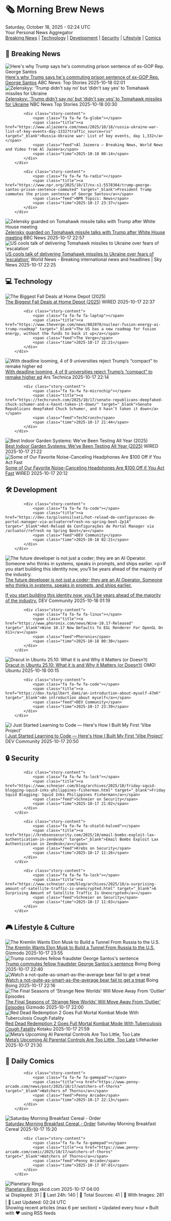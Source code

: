 <!-- Processing 54 RSS feeds at 2025-10-18 02:24:35 UTC -->
<!-- Processing: XKCD -->
<!-- Processing: Penny Arcade -->
<!-- Processing: Poorly Drawn Lines -->
<!-- Processing: Garfield -->
<!-- Processing: Cyanide & Happiness -->
<!-- Processing: Questionable Content -->
<!-- Processing: Girl Genius -->
<!-- Processing: Dinosaur Comics -->
<!-- Processing: CNN Breaking News -->
<!-- Processing: CBC News -->
<!-- Error processing https://rss.cbc.ca/lineup/topstories.xml: The read operation timed out -->
<!-- Processing: Reuters Top News -->
<!-- Processing: ABC News Breaking -->
<!-- Processing: NBC News Breaking -->
<!-- Processing: Sky News World -->
<!-- Processing: Slashdot -->
<!-- Processing: Dev.to -->
<!-- Processing: OMG! Ubuntu -->
<!-- Processing: DistroWatch -->
<!-- Processing: Linux.com -->
<!-- Processing: Red Hat Blog -->
<!-- Processing: Ubuntu Blog -->
<!-- Processing: GitHub Blog -->
<!-- Processing: DZone -->
<!-- Processing: Martin Fowler -->
<!-- Processing: The Pragmatic Engineer -->
<!-- Processing: Lifehacker -->
<!-- Processing: Kotaku -->
<!-- Processing: Boing Boing -->
<!-- Processing: Schneier on Security -->
<!-- Generated 6 new posts out of 29 feeds processed -->
<div class="newspaper-header">
    <h1 class="newspaper-title">🗞️ Morning Brew News</h1>
    <div class="newspaper-date">Saturday, October 18, 2025 - 02:24 UTC</div>
    <div class="newspaper-subtitle">Your Personal News Aggregator</div>
</div>

<div class="newspaper-nav">
    <a href="#breaking">Breaking News</a> |
    <a href="#tech">Technology</a> |
    <a href="#dev">Development</a> |
    <a href="#security">Security</a> |
    <a href="#lifestyle">Lifestyle</a> |
    <a href="#webcomics">Comics</a>
</div>

<div class="news-section breaking-news" id="breaking">
<h2 class="section-header">🚨 Breaking News</h2>
<div class="stories-container">
<div class="story">
            <img src="https://s.abcnews.com/images/Politics/santos-gty-er-251017_1760739275245_hpMain_4x3t_384.jpg" alt="Here&#x27;s why Trump says he&#x27;s commuting prison sentence of ex-GOP Rep. George Santos" class="story-image" loading="lazy" onerror="this.style.display='none'">
            <div class="story-content">
                <span class="fa fa-fw fa-tv"></span>
                <span class="title"><a href="https://abcnews.go.com/US/george-santos-prison-sentence-commuted-released-immediately-trump/story?id=126633000" target="_blank">Here&#x27;s why Trump says he&#x27;s commuting prison sentence of ex-GOP Rep. George Santos</a></span>
                <span class="feed">ABC News: Top Stories</span>
                <span class="time">2025-10-18 02:01</span>
            </div>
        </div>
<div class="story">
            <img src="https://media-cldnry.s-nbcnews.com/image/upload/t_fit_1500w/mpx/2704722219/2025_10/NUP_209020_00763-xwlss2-bjfezf.jpg" alt="Zelenskyy: ‘Trump didn&#x27;t say no’ but ‘didn&#x27;t say yes’ to Tomahawk missiles for Ukraine" class="story-image" loading="lazy" onerror="this.style.display='none'">
            <div class="story-content">
                <span class="fa fa-fw fa-broadcast-tower"></span>
                <span class="title"><a href="https://www.nbcnews.com/meet-the-press/video/zelenskyy-trump-didn-t-say-no-but-didn-t-say-yes-to-tomahawk-missiles-for-ukraine-250137669955" target="_blank">Zelenskyy: ‘Trump didn&#x27;t say no’ but ‘didn&#x27;t say yes’ to Tomahawk missiles for Ukraine</a></span>
                <span class="feed">NBC News Top Stories</span>
                <span class="time">2025-10-18 00:30</span>
            </div>
        </div>
<div class="story">
            
            <div class="story-content">
                <span class="fa fa-fw fa-globe"></span>
                <span class="title"><a href="https://www.aljazeera.com/news/2025/10/18/russia-ukraine-war-list-of-key-events-day-1332?traffic_source=rss" target="_blank">Russia-Ukraine war: List of key events, day 1,332</a></span>
                <span class="feed">Al Jazeera – Breaking News, World News and Video from Al Jazeera</span>
                <span class="time">2025-10-18 00:14</span>
            </div>
        </div>
<div class="story">
            
            <div class="story-content">
                <span class="fa fa-fw fa-radio"></span>
                <span class="title"><a href="https://www.npr.org/2025/10/17/nx-s1-5578304/trump-george-santos-prison-sentence-commuted" target="_blank">President Trump commutes the prison sentence of George Santos</a></span>
                <span class="feed">NPR Topics: News</span>
                <span class="time">2025-10-17 23:37</span>
            </div>
        </div>
<div class="story">
            <img src="https://ichef.bbci.co.uk/ace/standard/240/cpsprodpb/e77b/live/0f8fc3a0-ab87-11f0-a7be-25e543799ac8.jpg" alt="Zelensky guarded on Tomahawk missile talks with Trump after White House meeting" class="story-image" loading="lazy" onerror="this.style.display='none'">
            <div class="story-content">
                <span class="fa fa-fw fa-earth-americas"></span>
                <span class="title"><a href="https://www.bbc.com/news/articles/c93dqew8l3xo?at_medium=RSS&at_campaign=rss" target="_blank">Zelensky guarded on Tomahawk missile talks with Trump after White House meeting</a></span>
                <span class="feed">BBC News</span>
                <span class="time">2025-10-17 22:57</span>
            </div>
        </div>
<div class="story">
            <img src="https://e3.365dm.com/25/10/1920x1080/skynews-volodymyr-zelenskyy_7053731.jpg?20251017233933" alt="US cools talk of delivering Tomahawk missiles to Ukraine over fears of &#x27;escalation&#x27;" class="story-image" loading="lazy" onerror="this.style.display='none'">
            <div class="story-content">
                <span class="fa fa-fw fa-satellite"></span>
                <span class="title"><a href="https://news.sky.com/story/us-cools-talk-of-delivering-tomahawk-missiles-to-ukraine-over-fears-of-escalation-13452052" target="_blank">US cools talk of delivering Tomahawk missiles to Ukraine over fears of &#x27;escalation&#x27;</a></span>
                <span class="feed">World News - Breaking international news and headlines | Sky News</span>
                <span class="time">2025-10-17 22:25</span>
            </div>
        </div>
</div>
</div>
<div class="news-section tech-news" id="tech">
<h2 class="section-header">💻 Technology</h2>
<div class="stories-container">
<div class="story">
            <img src="https://media.wired.com/photos/68f2c3e1d9a83ae21d13c680/master/pass/Home%20Depot%20Deals%20on%20Decor%20and%20Cookware%E2%80%94Plus%20BOGO%20Milwaukee%20Power%20Tools.png" alt="The Biggest Fall Deals at Home Depot (2025)" class="story-image" loading="lazy" onerror="this.style.display='none'">
            <div class="story-content">
                <span class="fa fa-fw fa-bolt"></span>
                <span class="title"><a href="https://www.wired.com/story/home-depot-fall-savings-2025/" target="_blank">The Biggest Fall Deals at Home Depot (2025)</a></span>
                <span class="feed">WIRED</span>
                <span class="time">2025-10-17 22:37</span>
            </div>
        </div>
<div class="story">
            
            <div class="story-content">
                <span class="fa fa-fw fa-laptop"></span>
                <span class="title"><a href="https://www.theverge.com/news/802070/nuclear-fusion-energy-ai-trump-roadmap" target="_blank">The US has a new roadmap for fusion energy, without the funds to back it up</a></span>
                <span class="feed">The Verge</span>
                <span class="time">2025-10-17 22:21</span>
            </div>
        </div>
<div class="story">
            <img src="https://cdn.arstechnica.net/wp-content/uploads/2025/05/GettyImages-588709290-500x500.jpg" alt="With deadline looming, 4 of 9 universities reject Trump’s “compact” to remake higher ed" class="story-image" loading="lazy" onerror="this.style.display='none'">
            <div class="story-content">
                <span class="fa fa-fw fa-cog"></span>
                <span class="title"><a href="https://arstechnica.com/culture/2025/10/with-deadline-looming-4-of-9-universities-reject-trumps-compact-to-remake-higher-ed/" target="_blank">With deadline looming, 4 of 9 universities reject Trump’s “compact” to remake higher ed</a></span>
                <span class="feed">Ars Technica</span>
                <span class="time">2025-10-17 22:14</span>
            </div>
        </div>
<div class="story">
            
            <div class="story-content">
                <span class="fa fa-fw fa-microchip"></span>
                <span class="title"><a href="https://techcrunch.com/2025/10/17/senate-republicans-deepfaked-chuck-schumer-and-x-hasnt-taken-it-down/" target="_blank">Senate Republicans deepfaked Chuck Schumer, and X hasn’t taken it down</a></span>
                <span class="feed">TechCrunch</span>
                <span class="time">2025-10-17 21:44</span>
            </div>
        </div>
<div class="story">
            <img src="https://media.wired.com/photos/688061d68203c2103d95c470/master/pass/We%20Tried%205%20of%20the%20Most%20Popular%20Indoor%20Gardening%20Systems.png" alt="Best Indoor Garden Systems: We&#x27;ve Been Testing All Year (2025)" class="story-image" loading="lazy" onerror="this.style.display='none'">
            <div class="story-content">
                <span class="fa fa-fw fa-bolt"></span>
                <span class="title"><a href="https://www.wired.com/gallery/best-indoor-gardening-systems/" target="_blank">Best Indoor Garden Systems: We&#x27;ve Been Testing All Year (2025)</a></span>
                <span class="feed">WIRED</span>
                <span class="time">2025-10-17 21:22</span>
            </div>
        </div>
<div class="story">
            <img src="https://media.wired.com/photos/68f27c6ac1e7317d086b3429/master/pass/One%20of%20our%20Favorite%20Noise-Canceling%20Headphones%20is%20$100%20Off%20if%20you%20Act%20Fast.png" alt="Some of Our Favorite Noise-Canceling Headphones Are $100 Off if You Act Fast" class="story-image" loading="lazy" onerror="this.style.display='none'">
            <div class="story-content">
                <span class="fa fa-fw fa-bolt"></span>
                <span class="title"><a href="https://www.wired.com/story/bose-quietcomfort-ultra-deal-1025/" target="_blank">Some of Our Favorite Noise-Canceling Headphones Are $100 Off if You Act Fast</a></span>
                <span class="feed">WIRED</span>
                <span class="time">2025-10-17 20:12</span>
            </div>
        </div>
</div>
</div>
<div class="news-section dev-news" id="dev">
<h2 class="section-header">🛠️ Development</h2>
<div class="stories-container">
<div class="story">
            
            <div class="story-content">
                <span class="fa fa-fw fa-code"></span>
                <span class="title"><a href="https://dev.to/gilsonsilvati/hot-reload-de-configuracoes-de-portal-manager-via-actuatorrefresh-no-spring-boot-2p14" target="_blank">Hot-Reload de Configurações de Portal Manager via /actuator/refresh no Spring Boot</a></span>
                <span class="feed">DEV Community</span>
                <span class="time">2025-10-18 02:21</span>
            </div>
        </div>
<div class="story">
            <img src="https://media2.dev.to/dynamic/image/width=800%2Cheight=%2Cfit=scale-down%2Cgravity=auto%2Cformat=auto/https%3A%2F%2Fdev-to-uploads.s3.amazonaws.com%2Fuploads%2Fuser%2Fprofile_image%2F3391551%2Fb884abd7-f906-4094-afe5-256359f658f3.jpeg" alt="The future developer is not just a coder; they are an AI Operator.
Someone who thinks in systems, speaks in prompts, and ships earlier.

If you start building this identity now, you’ll be years ahead of the majority of the industry." class="story-image" loading="lazy" onerror="this.style.display='none'">
            <div class="story-content">
                <span class="fa fa-fw fa-code"></span>
                <span class="title"><a href="https://dev.to/jaideepparashar/the-future-developer-is-not-just-a-coder-they-are-an-ai-operator-someone-who-thinks-in-systems-2m5e" target="_blank">The future developer is not just a coder; they are an AI Operator.
Someone who thinks in systems, speaks in prompts, and ships earlier.

If you start building this identity now, you’ll be years ahead of the majority of the industry.</a></span>
                <span class="feed">DEV Community</span>
                <span class="time">2025-10-18 01:19</span>
            </div>
        </div>
<div class="story">
            
            <div class="story-content">
                <span class="fa fa-fw fa-linux"></span>
                <span class="title"><a href="https://www.phoronix.com/news/Wine-10.17-Released" target="_blank">Wine 10.17 Now Defaults To EGL Renderer For OpenGL On X11</a></span>
                <span class="feed">Phoronix</span>
                <span class="time">2025-10-18 00:30</span>
            </div>
        </div>
<div class="story">
            <img src="https://i0.wp.com/www.omgubuntu.co.uk/wp-content/uploads/2025/10/what-is-dracut.jpg?resize=406%2C232&amp;ssl=1" alt="Dracut in Ubuntu 25.10: What it is and Why it Matters (or Doesn’t)" class="story-image" loading="lazy" onerror="this.style.display='none'">
            <div class="story-content">
                <span class="fa fa-fw fa-ubuntu"></span>
                <span class="title"><a href="https://www.omgubuntu.co.uk/2025/10/what-is-dracut-ubuntu" target="_blank">Dracut in Ubuntu 25.10: What it is and Why it Matters (or Doesn’t)</a></span>
                <span class="feed">OMG! Ubuntu</span>
                <span class="time">2025-10-18 00:15</span>
            </div>
        </div>
<div class="story">
            
            <div class="story-content">
                <span class="fa fa-fw fa-code"></span>
                <span class="title"><a href="https://dev.to/gilbert_dami/an-introduction-about-myself-47mh" target="_blank">An introduction about myself</a></span>
                <span class="feed">DEV Community</span>
                <span class="time">2025-10-17 23:39</span>
            </div>
        </div>
<div class="story">
            <img src="https://media2.dev.to/dynamic/image/width=800%2Cheight=%2Cfit=scale-down%2Cgravity=auto%2Cformat=auto/https%3A%2F%2Fdev-to-uploads.s3.amazonaws.com%2Fuploads%2Farticles%2Ffgndfx49ydzl1hne00s3.png" alt="I Just Started Learning to Code — Here&#x27;s How I Built My First ‘Vibe Project’" class="story-image" loading="lazy" onerror="this.style.display='none'">
            <div class="story-content">
                <span class="fa fa-fw fa-code"></span>
                <span class="title"><a href="https://dev.to/nomadfounder/i-just-started-learning-to-code-heres-how-i-built-my-first-vibe-project-2847" target="_blank">I Just Started Learning to Code — Here&#x27;s How I Built My First ‘Vibe Project’</a></span>
                <span class="feed">DEV Community</span>
                <span class="time">2025-10-17 20:50</span>
            </div>
        </div>
</div>
</div>
<div class="news-section security-news" id="security">
<h2 class="section-header">🔒 Security</h2>
<div class="stories-container">
<div class="story">
            
            <div class="story-content">
                <span class="fa fa-fw fa-lock"></span>
                <span class="title"><a href="https://www.schneier.com/blog/archives/2025/10/friday-squid-blogging-squid-inks-philippines-fisherman.html" target="_blank">Friday Squid Blogging: Squid Inks Philippines Fisherman</a></span>
                <span class="feed">Schneier on Security</span>
                <span class="time">2025-10-17 21:02</span>
            </div>
        </div>
<div class="story">
            
            <div class="story-content">
                <span class="fa fa-fw fa-shield-halved"></span>
                <span class="title"><a href="https://krebsonsecurity.com/2025/10/email-bombs-exploit-lax-authentication-in-zendesk/" target="_blank">Email Bombs Exploit Lax Authentication in Zendesk</a></span>
                <span class="feed">Krebs on Security</span>
                <span class="time">2025-10-17 11:26</span>
            </div>
        </div>
<div class="story">
            
            <div class="story-content">
                <span class="fa fa-fw fa-lock"></span>
                <span class="title"><a href="https://www.schneier.com/blog/archives/2025/10/a-surprising-amount-of-satellite-traffic-is-unencrypted.html" target="_blank">A Surprising Amount of Satellite Traffic Is Unencrypted</a></span>
                <span class="feed">Schneier on Security</span>
                <span class="time">2025-10-17 11:03</span>
            </div>
        </div>
</div>
</div>
<div class="news-section lifestyle-news" id="lifestyle">
<h2 class="section-header">🎮 Lifestyle & Culture</h2>
<div class="stories-container">
<div class="story">
            <img src="https://gizmodo.com/app/uploads/2024/11/elon-musk-win-1024x681.jpg" alt="The Kremlin Wants Elon Musk to Build a Tunnel From Russia to the U.S." class="story-image" loading="lazy" onerror="this.style.display='none'">
            <div class="story-content">
                <span class="fa fa-fw fa-computer"></span>
                <span class="title"><a href="https://gizmodo.com/the-kremlin-wants-elon-musk-to-build-a-tunnel-from-russia-to-the-u-s-2000673752" target="_blank">The Kremlin Wants Elon Musk to Build a Tunnel From Russia to the U.S.</a></span>
                <span class="feed">Gizmodo</span>
                <span class="time">2025-10-17 23:55</span>
            </div>
        </div>
<div class="story">
            <img src="https://i0.wp.com/boingboing.net/wp-content/uploads/2023/05/george-santos-e1760740651442.jpg?fit=768%2C512&amp;quality=60&amp;ssl=1" alt="Trump commutes fellow fraudster George Santos&#x27;s sentence" class="story-image" loading="lazy" onerror="this.style.display='none'">
            <div class="story-content">
                <span class="fa fa-fw fa-arrow-right"></span>
                <span class="title"><a href="https://boingboing.net/2025/10/17/trump-commutes-fellow-fraudster-george-santoss-sentence.html" target="_blank">Trump commutes fellow fraudster George Santos&#x27;s sentence</a></span>
                <span class="feed">Boing Boing</span>
                <span class="time">2025-10-17 22:40</span>
            </div>
        </div>
<div class="story">
            <img src="https://i0.wp.com/boingboing.net/wp-content/uploads/2023/09/black-bear-1-e1760739359403.jpeg?fit=768%2C512&amp;quality=60&amp;ssl=1" alt="Watch a not-quite-as-smart-as-the-average bear fail to get a treat" class="story-image" loading="lazy" onerror="this.style.display='none'">
            <div class="story-content">
                <span class="fa fa-fw fa-arrow-right"></span>
                <span class="title"><a href="https://boingboing.net/2025/10/17/watch-a-not-quite-as-smart-as-the-average-bear-fail-to-get-a-treat.html" target="_blank">Watch a not-quite-as-smart-as-the-average bear fail to get a treat</a></span>
                <span class="feed">Boing Boing</span>
                <span class="time">2025-10-17 22:16</span>
            </div>
        </div>
<div class="story">
            <img src="https://gizmodo.com/app/uploads/2025/10/star-trek-strange-new-worlds-310-pike-bridge-1280x853.jpg" alt="The Final Seasons of ‘Strange New Worlds’ Will Move Away From ‘Outlier’ Episodes" class="story-image" loading="lazy" onerror="this.style.display='none'">
            <div class="story-content">
                <span class="fa fa-fw fa-computer"></span>
                <span class="title"><a href="https://gizmodo.com/star-trek-strange-new-worlds-season-4-more-adventure-2000673757" target="_blank">The Final Seasons of ‘Strange New Worlds’ Will Move Away From ‘Outlier’ Episodes</a></span>
                <span class="feed">Gizmodo</span>
                <span class="time">2025-10-17 22:00</span>
            </div>
        </div>
<div class="story">
            <img src="https://kotaku.com/app/uploads/2025/10/Morgan.jpg" alt="Red Dead Redemption 2 Goes Full Mortal Kombat Mode With Tuberculosis Cough Fatality" class="story-image" loading="lazy" onerror="this.style.display='none'">
            <div class="story-content">
                <span class="fa fa-fw fa-gamepad"></span>
                <span class="title"><a href="https://kotaku.com/red-dead-redemption-2-mortal-kombat-mod-2000636690" target="_blank">Red Dead Redemption 2 Goes Full Mortal Kombat Mode With Tuberculosis Cough Fatality</a></span>
                <span class="feed">Kotaku</span>
                <span class="time">2025-10-17 21:59</span>
            </div>
        </div>
<div class="story">
            <img src="https://lifehacker.com/imagery/articles/01K7SXX823924BX5S4K387CJGH/hero-image.jpg" alt="Meta’s Upcoming AI Parental Controls Are Too Little, Too Late" class="story-image" loading="lazy" onerror="this.style.display='none'">
            <div class="story-content">
                <span class="fa fa-fw fa-life-ring"></span>
                <span class="title"><a href="https://lifehacker.com/tech/meta-ai-parental-controls-too-little-too-late?utm_medium=RSS" target="_blank">Meta’s Upcoming AI Parental Controls Are Too Little, Too Late</a></span>
                <span class="feed">Lifehacker</span>
                <span class="time">2025-10-17 21:30</span>
            </div>
        </div>
</div>
</div>
<div class="news-section webcomics-section" id="webcomics">
<h2 class="section-header">🎨 Daily Comics</h2>
<div class="stories-container">
<div class="story">
            
            <div class="story-content">
                <span class="fa fa-fw fa-gamepad"></span>
                <span class="title"><a href="https://www.penny-arcade.com/news/post/2025/10/17/watchers-of-thorns" target="_blank">Watchers of Thorns</a></span>
                <span class="feed">Penny Arcade</span>
                <span class="time">2025-10-17 22:13</span>
            </div>
        </div>
<div class="story">
            <img src="https://www.smbc-comics.com/comics/1760645538-20251017.png" alt="Saturday Morning Breakfast Cereal - Order" class="story-image" loading="lazy" onerror="this.style.display='none'">
            <div class="story-content">
                <span class="fa fa-fw fa-smile"></span>
                <span class="title"><a href="https://www.smbc-comics.com/comic/order-2" target="_blank">Saturday Morning Breakfast Cereal - Order</a></span>
                <span class="feed">Saturday Morning Breakfast Cereal</span>
                <span class="time">2025-10-17 15:20</span>
            </div>
        </div>
<div class="story">
            
            <div class="story-content">
                <span class="fa fa-fw fa-gamepad"></span>
                <span class="title"><a href="https://www.penny-arcade.com/comic/2025/10/17/watchers-of-thorns" target="_blank">Watchers of Thorns</a></span>
                <span class="feed">Penny Arcade</span>
                <span class="time">2025-10-17 07:01</span>
            </div>
        </div>
<div class="story">
            <img src="https://imgs.xkcd.com/comics/planetary_rings.png" alt="Planetary Rings" class="story-image" loading="lazy" onerror="this.style.display='none'">
            <div class="story-content">
                <span class="fa fa-fw fa-laugh"></span>
                <span class="title"><a href="https://xkcd.com/3156/" target="_blank">Planetary Rings</a></span>
                <span class="feed">xkcd.com</span>
                <span class="time">2025-10-17 04:00</span>
            </div>
        </div>
</div>
</div>

<div class="newspaper-footer">
    <div class="stats">
        📊 Displayed: 31 | 📅 Last 24h: 140 | 📡 Total Sources: 41 | 📸 With Images: 281 |
        🔄 Last Updated: 02:24 UTC
    </div>
    <div class="footer-note">
        Showing recent articles (max 6 per section) • Updated every hour • Built with ❤️ using RSS feeds
    </div>
</div>

